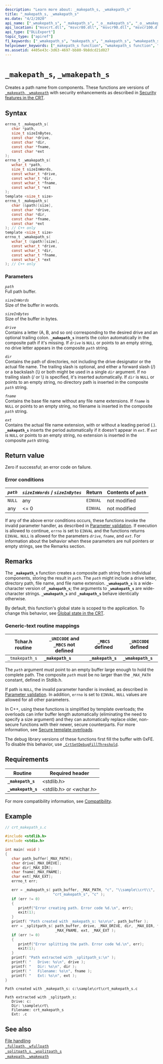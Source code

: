 ```yaml
---
description: "Learn more about: _makepath_s, _wmakepath_s"
title: "_makepath_s, _wmakepath_s"
ms.date: "4/2/2020"
api_name: ["_wmakepath_s", "_makepath_s", "_o__makepath_s", "_o__wmakepath_s"]
api_location: ["msvcrt.dll", "msvcr80.dll", "msvcr90.dll", "msvcr100.dll", "msvcr100_clr0400.dll", "msvcr110.dll", "msvcr110_clr0400.dll", "msvcr120.dll", "msvcr120_clr0400.dll", "ucrtbase.dll", "api-ms-win-crt-filesystem-l1-1-0.dll", "ntoskrnl.exe"]
api_type: ["DLLExport"]
topic_type: ["apiref"]
f1_keywords: ["_wmakepath_s", "makepath_s", "_makepath_s", "wmakepath_s"]
helpviewer_keywords: ["_makepath_s function", "wmakepath_s function", "paths", "_wmakepath_s function", "makepath_s function"]
ms.assetid: 4405e43c-3d63-4697-bb80-9b8dcd21d027
---
```

# `_makepath_s`, `_wmakepath_s`

Creates a path name from components. These functions are versions of [`_makepath`, `_wmakepath`](makepath-wmakepath.md) with security enhancements as described in [Security features in the CRT](../security-features-in-the-crt.md).

## Syntax

```C
errno_t _makepath_s(
   char *path,
   size_t sizeInBytes,
   const char *drive,
   const char *dir,
   const char *fname,
   const char *ext
);
errno_t _wmakepath_s(
   wchar_t *path,
   size_t sizeInWords,
   const wchar_t *drive,
   const wchar_t *dir,
   const wchar_t *fname,
   const wchar_t *ext
);
template <size_t size>
errno_t _makepath_s(
   char (&path)[size],
   const char *drive,
   const char *dir,
   const char *fname,
   const char *ext
); // C++ only
template <size_t size>
errno_t _wmakepath_s(
   wchar_t (&path)[size],
   const wchar_t *drive,
   const wchar_t *dir,
   const wchar_t *fname,
   const wchar_t *ext
); // C++ only
```

### Parameters

*`path`*\
Full path buffer.

*`sizeInWords`*\
Size of the buffer in words.

*`sizeInBytes`*\
Size of the buffer in bytes.

*`drive`*\
Contains a letter (A, B, and so on) corresponding to the desired drive and an optional trailing colon. **`_makepath_s`** inserts the colon automatically in the composite path if it's missing. If *`drive`* is `NULL` or points to an empty string, no drive letter appears in the composite *`path`* string.

*`dir`*\
Contains the path of directories, not including the drive designator or the actual file name. The trailing slash is optional, and either a forward slash (/) or a backslash (\\) or both might be used in a single *`dir`* argument. If no trailing slash (/ or \\) is specified, it's inserted automatically. If *`dir`* is `NULL` or points to an empty string, no directory path is inserted in the composite *`path`* string.

*`fname`*\
Contains the base file name without any file name extensions. If *`fname`* is `NULL` or points to an empty string, no filename is inserted in the composite *`path`* string.

*`ext`*\
Contains the actual file name extension, with or without a leading period (.). **`_makepath_s`** inserts the period automatically if it doesn't appear in *`ext`*. If *`ext`* is `NULL` or points to an empty string, no extension is inserted in the composite *`path`* string.

## Return value

Zero if successful; an error code on failure.

### Error conditions

| *`path`* | *`sizeInWords`* / *`sizeInBytes`* | Return | Contents of *`path`* |
|---|---|---|---|
| `NULL` | any | `EINVAL` | not modified |
| any | <= 0 | `EINVAL` | not modified |

If any of the above error conditions occurs, these functions invoke the invalid parameter handler, as described in [Parameter validation](../parameter-validation.md). If execution is allowed to continue, `errno` is set to `EINVAL` and the functions returns `EINVAL`. `NULL` is allowed for the parameters *`drive`*, *`fname`*, and *`ext`*. For information about the behavior when these parameters are null pointers or empty strings, see the Remarks section.

## Remarks

The **`_makepath_s`** function creates a composite path string from individual components, storing the result in *`path`*. The *`path`* might include a drive letter, directory path, file name, and file name extension. **`_wmakepath_s`** is a wide-character version of **`_makepath_s`**; the arguments to **`_wmakepath_s`** are wide-character strings. **`_wmakepath_s`** and **`_makepath_s`** behave identically otherwise.

By default, this function's global state is scoped to the application. To change this behavior, see [Global state in the CRT](../global-state.md).

### Generic-text routine mappings

| Tchar.h routine | `_UNICODE` and `_MBCS` not defined | `_MBCS` defined | `_UNICODE` defined |
|---|---|---|---|
| `_tmakepath_s` | **`_makepath_s`** | **`_makepath_s`** | **`_wmakepath_s`** |

The *`path`* argument must point to an empty buffer large enough to hold the complete path. The composite *`path`* must be no larger than the `_MAX_PATH` constant, defined in Stdlib.h.

If path is `NULL`, the invalid parameter handler is invoked, as described in [Parameter validation](../parameter-validation.md). In addition, `errno` is set to `EINVAL`. `NULL` values are allowed for all other parameters.

In C++, using these functions is simplified by template overloads; the overloads can infer buffer length automatically (eliminating the need to specify a size argument) and they can automatically replace older, non-secure functions with their newer, secure counterparts. For more information, see [Secure template overloads](../secure-template-overloads.md).

The debug library versions of these functions first fill the buffer with 0xFE. To disable this behavior, use [`_CrtSetDebugFillThreshold`](crtsetdebugfillthreshold.md).

## Requirements

| Routine | Required header |
|---|---|
| **`_makepath_s`** | \<stdlib.h> |
| **`_wmakepath_s`** | \<stdlib.h> or \<wchar.h> |

For more compatibility information, see [Compatibility](../compatibility.md).

## Example

```C
// crt_makepath_s.c

#include <stdlib.h>
#include <stdio.h>

int main( void )
{
   char path_buffer[_MAX_PATH];
   char drive[_MAX_DRIVE];
   char dir[_MAX_DIR];
   char fname[_MAX_FNAME];
   char ext[_MAX_EXT];
   errno_t err;

   err = _makepath_s( path_buffer, _MAX_PATH, "c", "\\sample\\crt\\",
                      "crt_makepath_s", "c" );
   if (err != 0)
   {
      printf("Error creating path. Error code %d.\n", err);
      exit(1);
   }
   printf( "Path created with _makepath_s: %s\n\n", path_buffer );
   err = _splitpath_s( path_buffer, drive, _MAX_DRIVE, dir, _MAX_DIR, fname,
                       _MAX_FNAME, ext, _MAX_EXT );
   if (err != 0)
   {
      printf("Error splitting the path. Error code %d.\n", err);
      exit(1);
   }
   printf( "Path extracted with _splitpath_s:\n" );
   printf( "   Drive: %s\n", drive );
   printf( "   Dir: %s\n", dir );
   printf( "   Filename: %s\n", fname );
   printf( "   Ext: %s\n", ext );
}
```

```Output
Path created with _makepath_s: c:\sample\crt\crt_makepath_s.c

Path extracted with _splitpath_s:
   Drive: c:
   Dir: \sample\crt\
   Filename: crt_makepath_s
   Ext: .c
```

## See also

[File handling](../file-handling.md)\
[`_fullpath`, `_wfullpath`](fullpath-wfullpath.md)\
[`_splitpath_s`, `_wsplitpath_s`](splitpath-s-wsplitpath-s.md)\
[`_makepath`, `_wmakepath`](makepath-wmakepath.md)
